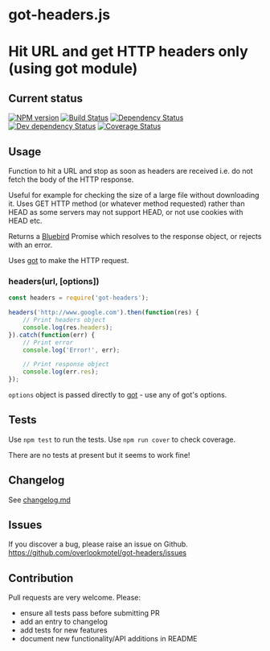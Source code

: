 # got-headers.js

# Hit URL and get HTTP headers only (using got module)

## Current status

[![NPM version](https://img.shields.io/npm/v/got-headers.svg)](https://www.npmjs.com/package/got-headers)
[![Build Status](https://img.shields.io/travis/overlookmotel/got-headers/master.svg)](http://travis-ci.org/overlookmotel/got-headers)
[![Dependency Status](https://img.shields.io/david/overlookmotel/got-headers.svg)](https://david-dm.org/overlookmotel/got-headers)
[![Dev dependency Status](https://img.shields.io/david/dev/overlookmotel/got-headers.svg)](https://david-dm.org/overlookmotel/got-headers)
[![Coverage Status](https://img.shields.io/coveralls/overlookmotel/got-headers/master.svg)](https://coveralls.io/r/overlookmotel/got-headers)

## Usage

Function to hit a URL and stop as soon as headers are received i.e. do not fetch the body of the HTTP response.

Useful for example for checking the size of a large file without downloading it. Uses GET HTTP method (or whatever method requested) rather than HEAD as some servers may not support HEAD, or not use cookies with HEAD etc.

Returns a [Bluebird](https://www.npmjs.com/package/bluebird) Promise which resolves to the response object, or rejects with an error.

Uses [got](https://www.npmjs.com/package/got) to make the HTTP request.

### headers(url, [options])

```js
const headers = require('got-headers');

headers('http://www.google.com').then(function(res) {
	// Print headers object
	console.log(res.headers);
}).catch(function(err) {
	// Print error
	console.log('Error!', err);

	// Print response object
	console.log(err.res);
});
```

`options` object is passed directly to [got](https://www.npmjs.com/package/got) - use any of got's options.

## Tests

Use `npm test` to run the tests. Use `npm run cover` to check coverage.

There are no tests at present but it seems to work fine!

## Changelog

See [changelog.md](https://github.com/overlookmotel/got-headers/blob/master/changelog.md)

## Issues

If you discover a bug, please raise an issue on Github. https://github.com/overlookmotel/got-headers/issues

## Contribution

Pull requests are very welcome. Please:

* ensure all tests pass before submitting PR
* add an entry to changelog
* add tests for new features
* document new functionality/API additions in README
